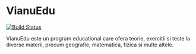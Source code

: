 # VianuEdu

[![Build Status](https://travis-ci.org/CNITV/GeoEdu.svg?branch=master)](https://travis-ci.org/CNITV/GeoEdu)

VianuEdu este un program educational care ofera teorie, exercitii si teste la diverse materii, precum geografie, matematica, fizica si multe altele.
